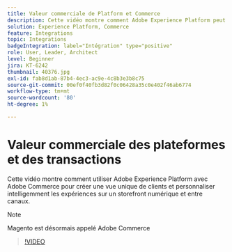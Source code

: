 ```yaml
---
title: Valeur commerciale de Platform et Commerce
description: Cette vidéo montre comment Adobe Experience Platform peut être utilisé avec Magento Commerce pour créer une vue unique de clients et personnaliser intelligemment les expériences sur un storefront numérique et entre canaux.
solution: Experience Platform, Commerce
feature: Integrations
topic: Integrations
badgeIntegration: label="Intégration" type="positive"
role: User, Leader, Architect
level: Beginner
jira: KT-6242
thumbnail: 40376.jpg
exl-id: fab8d1ab-87b4-4ec3-ac9e-4c8b3e3b8c75
source-git-commit: 00ef0f40fb3d82f0c06428a35c0e402f46ab6774
workflow-type: tm+mt
source-wordcount: '80'
ht-degree: 1%

---
```


# Valeur commerciale des plateformes et des transactions

Cette vidéo montre comment utiliser Adobe Experience Platform avec Adobe Commerce pour créer une vue unique de clients et personnaliser intelligemment les expériences sur un storefront numérique et entre canaux.

>[!NOTE]
>
> Magento est désormais appelé Adobe Commerce

>[!VIDEO](https://video.tv.adobe.com/v/40376?learn=on)


